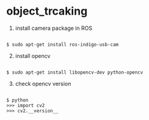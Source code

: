 # object_trcaking

1. install camera package in ROS 
```

$ sudo apt-get install ros-indigo-usb-cam
```
2. install opencv
```

$ sudo apt-get install libopencv-dev python-opencv
```
3. check opencv version
```

$ python
>>> import cv2
>>> cv2.__version__
```

